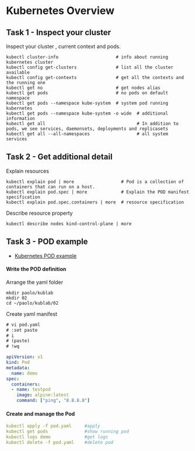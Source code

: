 # Kubernetes Overview

## Task 1 - Inspect your cluster

Inspect your cluster , current context and pods.

```
kubectl cluster-info                      # info about running kubernetes cluster
kubectl config get-clusters               # list all the cluster available
kubectl config get-contexts               # get all the contexts and the running one
kubectl get no                            # get nodes alias
kubectl get pods                          # no pods on default namespace
kubectl get pods --namespace kube-system  # system pod running kubernetes
kubectl get pods --namespace kube-system -o wide  # additional information
kubectl get all                                   # In addition to pods, we see services, daemonsets, deployments and replicasets
kubectl get all --all-namespaces                  # all system services
```

## Task 2 - Get additional detail

Explain resources

```
kubectl explain pod | more                  # Pod is a collection of containers that can run on a host.
kubectl explain pod.spec | more             # Explain the POD manifest specification
kubectl explain pod.spec.containers | more  # resource specification
```

Describe resource property

```
kubectl describe nodes kind-control-plane | more
```

## Task 3 - POD example

- [Kubernetes POD example](https://docs.docker.com/get-started/orchestration/)

#### Write the POD definition

Arrange the yaml folder

```
mkdir paolo/kublab
mkdir 02
cd ~/paolo/kublab/02
```

Create yaml manifest

```diff
# vi pod.yaml
# :set paste
# i
# (paste)
# !wq
```

```YAML
apiVersion: v1
kind: Pod
metadata:
  name: demo
spec:
  containers:
  - name: testpod
    image: alpine:latest
    command: ["ping", "8.8.8.8"]
```

#### Create and manage the Pod

```YAML
kubectl apply -f pod.yaml     #apply
kubectl get pods              #show running pod
kubectl logs demo             #get logs
kubectl delete -f pod.yaml    #delete pod
```

